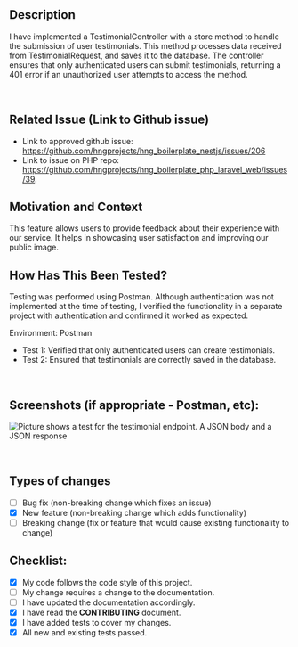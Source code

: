 <!--- Provide a general summary of your changes in the Title above -->
​
## Description
<!--- Describe your changes in detail -->
I have implemented a TestimonialController with a store method to handle the submission of user testimonials.
This method processes data received from TestimonialRequest, and saves it to the database.
The controller ensures that only authenticated users can submit testimonials, returning a 401 error
if an unauthorized user attempts to access the method.

​
## Related Issue (Link to Github issue)
<!--- This project only accepts pull requests related to open issues -->
<!--- If suggesting a new feature or change, please discuss it in an issue first -->
<!--- If fixing a bug, there should be an issue describing it with steps to reproduce -->
<!--- Please link to the issue here: -->
- Link to approved github issue:
  https://github.com/hngprojects/hng_boilerplate_nestjs/issues/206
- Link to issue on PHP repo:
  https://github.com/hngprojects/hng_boilerplate_php_laravel_web/issues/39
  ​.
## Motivation and Context
<!--- Why is this change required? What problem does it solve? -->
This feature allows users to provide feedback about their experience with our service. It helps in showcasing user satisfaction and improving our public image.
​
## How Has This Been Tested?
<!--- Please describe in detail how you tested your changes. -->
<!--- Include details of your testing environment, and the tests you ran to -->
Testing was performed using Postman. Although authentication was not implemented at the time of testing, I verified the functionality in a separate project with authentication and confirmed it worked as expected.

Environment: Postman
- Test 1: Verified that only authenticated users can create testimonials.
- Test 2: Ensured that testimonials are correctly saved in the database.
<!--- see how your change affects other areas of the code, etc. -->
​
## Screenshots (if appropriate - Postman, etc):
![Picture shows a test for the testimonial endpoint. A JSON body and a JSON response](/home/abdiel/hng_boilerplate_php_laravel_web/public/create-testimonials.png "Test environment")

​
## Types of changes
<!--- What types of changes does your code introduce? Put an `x` in all the boxes that apply: -->
- [ ] Bug fix (non-breaking change which fixes an issue)
- [x] New feature (non-breaking change which adds functionality)
- [ ] Breaking change (fix or feature that would cause existing functionality to change)
  ​
## Checklist:
<!--- Go over all the following points, and put an `x` in all the boxes that apply. -->
<!--- If you're unsure about any of these, don't hesitate to ask. We're here to help! -->
- [x] My code follows the code style of this project.
- [ ] My change requires a change to the documentation.
- [ ] I have updated the documentation accordingly.
- [x] I have read the **CONTRIBUTING** document.
- [x] I have added tests to cover my changes.
- [x] All new and existing tests passed.
